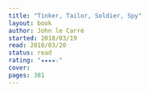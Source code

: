 ```yaml
---
title: "Tinker, Tailor, Soldier, Spy"
layout: book
author: John le Carré
started: 2018/03/19
read: 2018/03/20
status: read
rating: "★★★★☆"
cover: 
pages: 381
---
```

